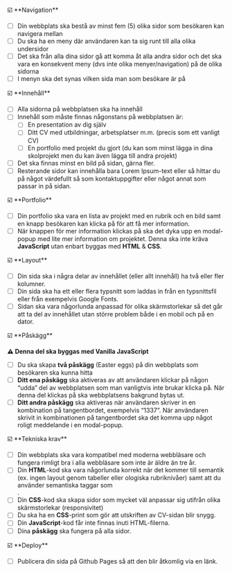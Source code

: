 <aside>
☑️ **Navigation**

- [ ]  Din webbplats ska bestå av minst fem (5) olika sidor som besökaren kan navigera mellan
- [ ]  Du ska ha en meny där användaren kan ta sig runt till alla olika undersidor
- [ ]  Det ska från alla dina sidor gå att komma åt alla andra sidor och det ska vara en konsekvent meny (dvs inte olika menyer/navigation) på de olika sidorna
- [ ]  I menyn ska det synas vilken sida man som besökare är på
</aside>

<aside>
☑️ **Innehåll**

- [ ]  Alla sidorna på webbplatsen ska ha innehåll
- [ ]  Innehåll som måste finnas någonstans på webbplatsen är:
    - [ ]  En presentation av dig själv
    - [ ]  Ditt CV med utbildningar, arbetsplatser m.m. (precis som ett vanligt CV)
    - [ ]  En portfolio med projekt du gjort (du kan som minst lägga in dina skolprojekt men du kan även lägga till andra projekt)
- [ ]  Det ska finnas minst en bild på sidan, gärna fler.
- [ ]  Resterande sidor kan innehålla bara Lorem Ipsum-text eller så hittar du på något värdefullt så som kontaktuppgifter eller något annat som passar in på sidan.
</aside>

<aside>
☑️ **Portfolio**

- [ ]  Din portfolio ska vara en lista av projekt med en rubrik och en bild samt en knapp besökaren kan klicka på för att få mer information.
- [ ]  När knappen för mer information klickas på ska det dyka upp en modal-popup med lite mer information om projektet. Denna ska inte kräva **JavaScript** utan enbart byggas med **HTML** & **CSS**.
</aside>

<aside>
☑️ **Layout**

- [ ]  Din sida ska i några delar av innehållet (eller allt innehåll) ha två eller fler kolumner.
- [ ]  Din sida ska ha ett eller flera typsnitt som laddas in från en typsnittsfil eller från exempelvis Google Fonts.
- [ ]  Sidan ska vara någorlunda anpassad för olika skärmstorlekar så det går att ta del av innehållet utan större problem både i en mobil och på en dator.
</aside>

<aside>
☑️ **Påskägg**

**⚠️ Denna del ska byggas med Vanilla JavaScript**

- [ ]  Du ska skapa **två påskägg** (Easter eggs) på din webbplats som besökaren ska kunna hitta
- [ ]  **Ditt ena påskägg** ska aktiveras av att användaren klickar på någon “udda” del av webbplatsen som man vanligtvis inte brukar klicka på. När denna del klickas på ska webbplatsens bakgrund bytas ut.
- [ ]  **Ditt andra påskägg** ska aktiveras när användaren skriver in en kombination på tangentbordet, exempelvis “1337”. När användaren skrivit in kombinationen på tangentbordet ska det komma upp något roligt meddelande i en modal-popup.
</aside>

<aside>
☑️ **Tekniska krav**

- [ ]  Din webbplats ska vara kompatibel med moderna webbläsare och fungera rimligt bra i alla webbläsare som inte är äldre än tre år.
- [ ]  Din **HTML**-kod ska vara någorlunda korrekt när det kommer till semantik (ex. ingen layout genom tabeller eller ologiska rubriknivåer) samt att du använder semantiska taggar som **<nav>**.
- [ ]  Din **CSS**-kod ska skapa sidor som mycket väl anpassar sig utifrån olika skärmstorlekar (responsivitet)
- [ ]  Du ska ha en **CSS**-print som gör att utskriften av CV-sidan blir snygg.
- [ ]  Din **JavaScript**-kod får inte finnas inuti HTML-filerna.
- [ ]  Dina **påskägg** ska fungera på alla sidor.
</aside>

<aside>
☑️ **Deploy**

- [ ]  Publicera din sida på Github Pages så att den blir åtkomlig via en länk.
</aside>
